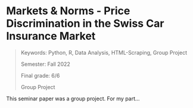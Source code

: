 # Markets & Norms - Price Discrimination in the Swiss Car Insurance Market

> Keywords: Python, R, Data Analysis, HTML-Scraping, Group Project
>
> Semester: Fall 2022
>
> Final grade: 6/6
>
> Group Project

This seminar paper was a group project. For my part...
